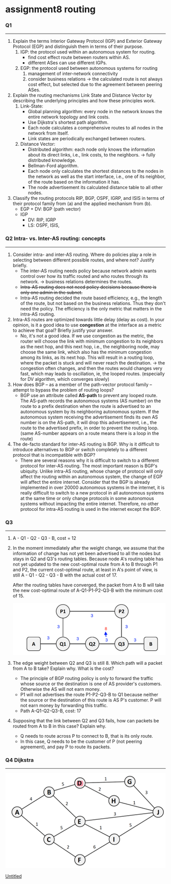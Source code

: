 # assignment8 routing

### Q1

---

1. Explain the terms Interior Gateway Protocol (IGP) and Exterior Gateway Protocol (EGP) and
distinguish them in terms of their purpose.
    1. IGP: the protocol used within an autonomous system for routing.
        - find cost effect route between routers within AS.
        - different ASes can use different IGPs.
    2. EGP: the protocol used between autonomous systems for routing
        1. management of inter-network connectivity
        2. consider business relations → the calculated route is not always cost effect, but selected due to the agreement between peering ASes.
2. Explain the routing mechanisms Link State and Distance Vector by describing the underlying
principles and how these principles work.
    1. Link-State: 
        - Global planning algorithm: every node in the network knows the entire network topology and link costs.
        - Use Dijkstra's shortest path algorithm.
        - Each node calculates a comprehensive routes to all nodes in the network from itself.
        - Link states are periodically exchanged between routers.
    2. Distance Vector: 
        - Distributed algorithm: each node only knows the information about its direct links, i.e., link costs, to the neighbors. → fully distributed knowledge.
        - Bellman-Ford algorithm.
        - Each node only calculates the shortest distances to the nodes in the network as well as the start interface, i.e., one of its neighbor, of the route based on the information it has.
        - The node advertisement its calculated distance table to all other nodes.
3. Classify the routing protocols RIP, BGP, OSPF, IGRP, and ISIS in terms of their protocol family from (a) and the applied mechanism from (b).
    - EGP + DV: BGP (path vector)
    - IGP
        - DV: RIP, IGRP
        - LS: OSPF, ISIS,

### Q2 Intra- vs. Inter-AS routing: concepts

---

1. Consider intra- and inter-AS routing. Where do policies play a role in selecting between different
possible routes, and where not? Justify briefly.
    - The inter-AS routing needs policy because network admin wants control over how its traffic routed and who routes through its network. → business relations determines the routes.
    - ~~Intra-AS routing does not need policy decisions because there is only one admin in the subnet.~~
    - Intra-AS routing decided the route based efficiency, e.g., the length of the route, but not based on the business relations. Thus they don't need the policy. The efficiency is the only metric that  matters in the intra-AS routing.
2. Intra-AS routes are optimized towards little delay (delay as cost). In your opinion, is it a good idea to use **congestion** at the interface as a metric to achieve that goal? Briefly justify your answer.
    - No, it's not a good idea. If we use congestion as the metric, the router will choose the link with minimum congestion to its neighbors as the next hop, and this next hop, i.e., the neighboring node, may choose the same link, which also has the minimum congestion among its links, as its next hop. This will result in a routing loop, where the packet is stuck and will never reach the destination. → the congestion often changes, and then the routes would changes very fast, which may leads to oscillation, ie, the looped routes. (especially for DV algorithm, which converges slowly)
3. How does BGP – as a member of the path-vector protocol family – attempt to bypass the
problem of routing loops?
    - BGP use an attribute called **AS-path** to prevent any looped route. The AS-path records the autonomous systems (AS number) on the route to a prefix destination when the route is advertised to an autonomous system by its neighboring autonomous system. If the autonomous system receiving the advertisement finds its own AS number is on the AS-path, it will drop this advertisement, i.e., the route to the advertised prefix, in order to prevent the routing loop. (same AS-number appears on a route means there is a loop in the route)
4. The de-facto standard for inter-AS routing is BGP. Why is it difficult to introduce alternatives to BGP or switch completely to a different protocol that is incompatible with BGP?
    - There are several reasons why it is difficult to switch to a different protocol for inter-AS routing. The most important reason is BGP's ubiquity. Unlike intra-AS routing, whose change of protocol will only affect the routing within an autonomous system, the change of EGP will affect the entire internet. Consider that the BGP is already implemented in over 20000 autonomous systems in the internet, it is really difficult to switch to a new protocol in all autonomous systems at the same time or only change protocols in some autonomous systems without impacting the entire internet. Therefore, no other protocol for intra-AS routing is used in the internet except the BGP.

### Q3

---

1. A - Q1 - Q2 - Q3 - B, cost = 12
2. In the moment immediately after the weight change, we assume that the information of change has not yet been advertised to all the nodes but stays in Q2 and Q3's routing tables. Because node A's routing table has not yet updated to the new cost-optimal route from A to B through P1 and P2, the current cost-optimal route, at least in A's point of view, is still A - Q1 - Q2 - Q3 - B with the actual cost of 17.

    After the routing tables have converged, the packet from A to B will take the new cost-optimal route of A-Q1-P1-P2-Q3-B with the minimum cost of 15.

    ![assignment8%20routing%20f5689dbb83ad46f3acb0278b85c011a3/Screen_Shot_2021-03-01_at_9.18.18_PM.png](assignment8%20routing%20f5689dbb83ad46f3acb0278b85c011a3/Screen_Shot_2021-03-01_at_9.18.18_PM.png)

3. The edge weight between Q2 and Q3 is still 8. Which path will a packet from A to B take? Explain why. What is the cost?
    - The principle of BGP routing policy is only to forward the traffic whose source or the destination is one of AS provider's customers. Otherwise the AS will not earn money.
    - P1 will not advertises the route P1-P2-Q3-B to Q1 because neither the source or the destination of this route is AS P's customer. P will not earn money by forwarding this traffic.
    - Path A-Q1-Q2-Q3-B, cost: 17
4. Supposing that the link between Q2 and Q3 fails, how can packets be routed from A to B in this case? Explain why.
    - Q needs to route across P to connect to B, that is its only route.
    - In this case, Q needs to be the customer of P (not peering agreement), and pay P to route its packets.

### Q4 Dijkstra

---

![assignment8%20routing%20f5689dbb83ad46f3acb0278b85c011a3/Screen_Shot_2021-03-01_at_9.56.22_PM.png](assignment8%20routing%20f5689dbb83ad46f3acb0278b85c011a3/Screen_Shot_2021-03-01_at_9.56.22_PM.png)

[Untitled](https://www.notion.so/3144e75325ff441896a4f1e23e64c2d3)